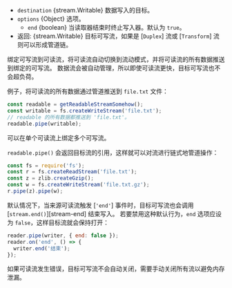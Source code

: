 <!-- YAML
added: v0.9.4
-->

* `destination` {stream.Writable} 数据写入的目标。
* `options` {Object} 选项。
  * `end` {boolean} 当读取器结束时终止写入器。默认为 `true`。
* 返回: {stream.Writable} 目标可写流，如果是 [`Duplex`] 流或 [`Transform`] 流则可以形成管道链。

绑定可写流到可读流，将可读流自动切换到流动模式，并将可读流的所有数据推送到绑定的可写流。
数据流会被自动管理，所以即使可读流更快，目标可写流也不会超负荷。

例子，将可读流的所有数据通过管道推送到 `file.txt` 文件：

```js
const readable = getReadableStreamSomehow();
const writable = fs.createWriteStream('file.txt');
// readable 的所有数据都推送到 'file.txt'。
readable.pipe(writable);
```
可以在单个可读流上绑定多个可写流。

`readable.pipe()` 会返回目标流的引用，这样就可以对流进行链式地管道操作：

```js
const fs = require('fs');
const r = fs.createReadStream('file.txt');
const z = zlib.createGzip();
const w = fs.createWriteStream('file.txt.gz');
r.pipe(z).pipe(w);
```

默认情况下，当来源可读流触发 [`'end'`] 事件时，目标可写流也会调用 [`stream.end()`][stream-end] 结束写入。
若要禁用这种默认行为，`end` 选项应设为 `false`，这样目标流就会保持打开：

```js
reader.pipe(writer, { end: false });
reader.on('end', () => {
  writer.end('结束');
});
```

如果可读流发生错误，目标可写流不会自动关闭，需要手动关闭所有流以避免内存泄漏。

